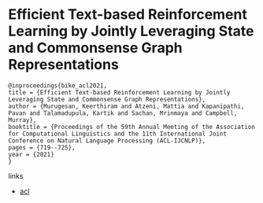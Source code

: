 # Efficient Text-based Reinforcement Learning by Jointly Leveraging State and Commonsense Graph Representations

```
@inproceedings{bike_acl2021,
title = {Efficient Text-based Reinforcement Learning by Jointly Leveraging State and Commonsense Graph Representations},
author = {Murugesan, Keerthiram and Atzeni, Mattia and Kapanipathi, Pavan and Talamadupula, Kartik and Sachan, Mrinmaya and Campbell, Murray},
booktitle = {Proceedings of the 59th Annual Meeting of the Association for Computational Linguistics and the 11th International Joint Conference on Natural Language Processing (ACL-IJCNLP)},
pages = {719--725},
year = {2021}
}
```

links
- [acl](https://aclanthology.org/2021.acl-short.91)

